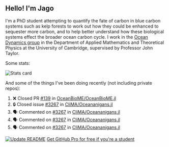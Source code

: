 ## Hello! I'm Jago

I'm a PhD student attempting to quantify the fate of carbon in blue carbon systems such as kelp forests to work out how they could be enhanced to sequester more carbon, and to help better understand how these biological systems effect the broader ocean carbon cycle. I work in the <a href="https://www.damtp.cam.ac.uk/user/jrt51/" class="emph">Ocean Dynamics group</a> in the Department of Applied Mathematics and Theoretical Physics at the University of Cambridge, supervised by Professor John Taylor.

Some stats:
<!--
![](https://raw.githubusercontent.com/jagoosw/jagoosw/main/profile-summary-card-output/nord_dark/0-profile-details.svg)
![](https://raw.githubusercontent.com/jagoosw/jagoosw/main/profile-summary-card-output/nord_dark/3-stats.svg)
![](https://raw.githubusercontent.com/jagoosw/jagoosw/main/profile-summary-card-output/nord_dark/4-productive-time.svg)
-->
![Stats card](https://github-readme-stats.vercel.app/api?username=jagoosw&count_private=true&show_icons=true&theme=transparent&hide_title=true)

And some of the things I've been doing recently (not including private repos):
<!--START_SECTION:activity-->
1. ❌ Closed PR [#139](https://github.com/OceanBioME/OceanBioME.jl/pull/139) in [OceanBioME/OceanBioME.jl](https://github.com/OceanBioME/OceanBioME.jl)
2. 🔒 Closed issue [#3267](https://github.com/CliMA/Oceananigans.jl/issues/3267) in [CliMA/Oceananigans.jl](https://github.com/CliMA/Oceananigans.jl)
3. 🗣 Commented on [#3267](https://github.com/CliMA/Oceananigans.jl/issues/3267#issuecomment-1721361808) in [CliMA/Oceananigans.jl](https://github.com/CliMA/Oceananigans.jl)
4. 🗣 Commented on [#3267](https://github.com/CliMA/Oceananigans.jl/issues/3267#issuecomment-1721341345) in [CliMA/Oceananigans.jl](https://github.com/CliMA/Oceananigans.jl)
5. 🗣 Commented on [#3267](https://github.com/CliMA/Oceananigans.jl/issues/3267#issuecomment-1721310129) in [CliMA/Oceananigans.jl](https://github.com/CliMA/Oceananigans.jl)
<!--END_SECTION:activity-->


[![Update README](https://github.com/jagoosw/jagoosw/actions/workflows/update-readme.yml/badge.svg)](https://github.com/jagoosw/jagoosw/actions/workflows/update-readme.yml)
[Get GitHub Pro for free if you're a student](https://education.github.com/pack)


